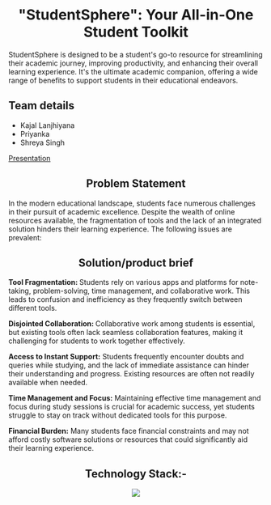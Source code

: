 <h1 align = "center">"StudentSphere": Your All-in-One Student Toolkit</h1>
<p>StudentSphere is designed to be a student's go-to resource for streamlining their academic journey, improving productivity, and enhancing their overall learning experience. It's the ultimate academic companion, offering a wide range of benefits to support students in their educational endeavors.</p>

<h2>Team details</h2>
<ul>
  <li>Kajal Lanjhiyana</li>
  <li>Priyanka</li>
  <li>Shreya Singh</li>
</ul>
<a href = "https://www.canva.com/design/DAFzQUBLqEw/NGO2vqhqA_KHW_lbM9kvHg/editutm_content=DAFzQUBLqEw&utm_campaign=designshare&utm_medium=link2&utm_source=sharebutton">Presentation</a>

<h2 align = "center">Problem Statement</h2>

In the modern educational landscape, students face numerous challenges in their pursuit of academic excellence. Despite the wealth of online resources available, the fragmentation of tools and the lack of an integrated solution hinders their learning experience. The following issues are prevalent: <br/>

<h2 align = "center">Solution/product brief</h2>

<b>Tool Fragmentation: </b> Students rely on various apps and platforms for note-taking, problem-solving, time management, and collaborative work. This leads to confusion and inefficiency as they frequently switch between different tools.

<b>Disjointed Collaboration: </b> Collaborative work among students is essential, but existing tools often lack seamless collaboration features, making it challenging for students to work together effectively.

<b>Access to Instant Support:</b> Students frequently encounter doubts and queries while studying, and the lack of immediate assistance can hinder their understanding and progress. Existing resources are often not readily available when needed.

<b>Time Management and Focus:</b> Maintaining effective time management and focus during study sessions is crucial for academic success, yet students struggle to stay on track without dedicated tools for this purpose.

<b>Financial Burden:</b> Many students face financial constraints and may not afford costly software solutions or resources that could significantly aid their learning experience.

<h2 align="center">Technology Stack:-</h2>
<p align="center">
  <a href="https://skillicons.dev">
    <img src="https://skillicons.dev/icons?i=git,html,css,js" />
  </a>
</p>
